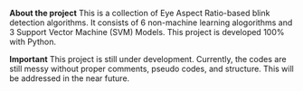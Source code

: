 **About the project**
This is a collection of Eye Aspect Ratio-based blink detection algorithms. It consists of 6 non-machine learning alogorithms and 3 Support Vector Machine (SVM) Models. This project is developed 100% with Python.

**Important**
This project is still under development. Currently, the codes are still messy without proper comments, pseudo codes, and structure. This will be addressed in the near future.
